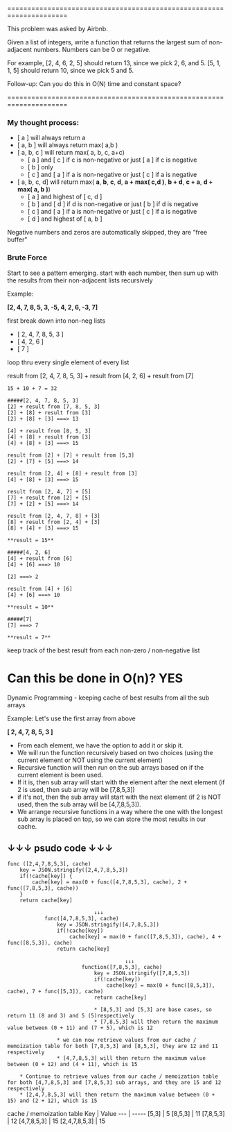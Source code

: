 =====================================================================

This problem was asked by Airbnb.

Given a list of integers, write a function that returns the largest sum of non-adjacent numbers. Numbers can be 0 or negative.

For example, [2, 4, 6, 2, 5] should return 13, since we pick 2, 6, and 5. [5, 1, 1, 5] should return 10, since we pick 5 and 5.

Follow-up: Can you do this in O(N) time and constant space?

=====================================================================

### My thought process:

* [ a ] will always return a
* [ a, b ] will always return max( a,b )
* [ a, b, c ] will return max( a, b, c, a+c)
    * [ a ] and [ c ] if c is non-negative or just [ a ] if c is negative
    * [ b ] only
    * [ c ] and [ a ] if a is non-negative or just [ c ] if a is negative
* [ a, b, c, d] will return max( **a**, **b**, **c**, **d**, **a + max( c,d )**, **b + d**, **c + a**, **d + max( a, b )**)
    * [ a ] and highest of [ c, d ]
    * [ b ] and [ d ] if d is non-negative or just [ b ] if d is negative
    * [ c ] and [ a ] if a is non-negative or just [ c ] if a is negative
    * [ d ] and highest of [ a, b ]

Negative numbers and zeros are automatically skipped, they are "free buffer"


### Brute Force

Start to see a pattern emerging.  start with each number, then sum up with the results from their non-adjacent lists recursively

Example:

**[2, 4, 7, 8, 5, 3, -5, 4, 2, 6, -3, 7]**

first break down into non-neg lists
* [ 2, 4, 7, 8, 5, 3 ]
* [ 4, 2, 6 ]
* [ 7 ]

loop thru every single element of every list

result from [2, 4, 7, 8, 5, 3] + result from [4, 2, 6] + result from [7]
```
15 + 10 + 7 = 32
```

```
#####[2, 4, 7, 8, 5, 3]
[2] + result from [7, 8, 5, 3] 
[2] + [8] + result from [3] 
[2] + [8] + [3] ===> 13

[4] + result from [8, 5, 3]
[4] + [8] + result from [3]
[4] + [8] + [3] ===> 15

result from [2] + [7] + result from [5,3]
[2] + [7] + [5] ===> 14

result from [2, 4] + [8] + result from [3]
[4] + [8] + [3] ===> 15

result from [2, 4, 7] + [5] 
[7] + result from [2] + [5]
[7] + [2] + [5] ===> 14

result from [2, 4, 7, 8] + [3]
[8] + result from [2, 4] + [3]
[8] + [4] + [3] ===> 15

**result = 15**
```

```
#####[4, 2, 6]
[4] + result from [6]
[4] + [6] ===> 10

[2] ===> 2

result from [4] + [6]
[4] + [6] ===> 10

**result = 10**
```

```
#####[7]
[7] ===> 7

**result = 7**
```

keep track of the best result from each non-zero / non-negative list

# Can this be done in O(n)?  YES

Dynamic Programming - keeping cache of best results from all the sub arrays 

Example: 
Let's use the first array from above

**[ 2, 4, 7, 8, 5, 3 ]**

* From each element, we have the option to add it or skip it.  
* We will run the function recursively based on two choices (using the current element or NOT using the current element)
* Recursive function will then run on the sub arrays based on if the current element is been used.  
* If it is, then sub array will start with the element after the next element (if 2 is used, then sub array will be [7,8,5,3])
* if it's not, then the sub array will start with the next element (if 2 is NOT used, then the sub array will be [4,7,8,5,3]).  
* We arrange recursive functions in a way where the one with the longest sub array is placed on top, so we can store the most results in our cache.  


↓↓↓   psudo code   ↓↓↓
----------------------

``` |
func ([2,4,7,8,5,3], cache)
    key = JSON.stringify([2,4,7,8,5,3])
    if(!cache[key]) {
        cache[key] = max(0 + func([4,7,8,5,3], cache), 2 + func([7,8,5,3], cache))
    }
    return cache[key]
                            
                            ↓↓↓
            func([4,7,8,5,3], cache) 
                key = JSON.stringify([4,7,8,5,3])
                if(!cache[key])
                    cache[key] = max(0 + func([7,8,5,3]), cache), 4 + func([8,5,3]), cache)
                return cache[key]

                                      ↓↓↓
                        function([7,8,5,3], cache)
                            key = JSON.stringify([7,8,5,3])
                            if(!cache[key])
                                cache[key] = max(0 + func([8,5,3]), cache), 7 + func([5,3]), cache)
                            return cache[key]

                            * [8,5,3] and [5,3] are base cases, so return 11 (8 and 3) and 5 (5)respectively
                            * [7,8,5,3] will then return the maximum value between (0 + 11) and (7 + 5), which is 12
                
                * we can now retrieve values from our cache / memoization table for both [7,8,5,3] and [8,5,3], they are 12 and 11 respectively
                * [4,7,8,5,3] will then return the maximum value between (0 + 12) and (4 + 11), which is 15

    * Continue to retrieve values from our cache / memoization table for both [4,7,8,5,3] and [7,8,5,3] sub arrays, and they are 15 and 12 respectively
    * [2,4,7,8,5,3] will then return the maximum value between (0 + 15) and (2 + 12), which is 15
```
cache / memoization table
Key | Value
--- | -----
[5,3] | 5
[8,5,3] | 11
[7,8,5,3] | 12
[4,7,8,5,3] | 15
[2,4,7,8,5,3] | 15

